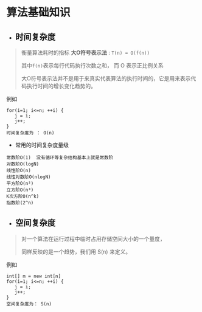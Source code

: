 # 算法基础知识 

* ## 时间复杂度

> 衡量算法耗时的指标 **大O符号表示法** : `T(n) = O(f(n))`
>
> 其中`f(n)`表示每行代码执行次数之和， 而 O 表示正比例关系
>
> 大O符号表示法并不是用于来真实代表算法的执行时间的，它是用来表示代码执行时间的增长变化趋势的。

例如
```
for(i=1; i<=n; ++i) {
   j = i;
   j++;
}
时间复杂度为 ： O(n)
```
* 常用的时间复杂度量级
```
常数阶O(1)  没有循环等复杂结构基本上就是常数阶
对数阶O(logN) 
线性阶O(n)
线性对数阶O(nlogN)
平方阶O(n²)
立方阶O(n³)
K次方阶O(n^k)
指数阶(2^n)

```

* ## 空间复杂度

> 对一个算法在运行过程中临时占用存储空间大小的一个量度，
>
> 同样反映的是一个趋势，我们用 S(n) 来定义。

例如
```
int[] m = new int[n]
for(i=1; i<=n; ++i) {
   j = i;
   j++;
}
空间复杂度为： S(n)
```

